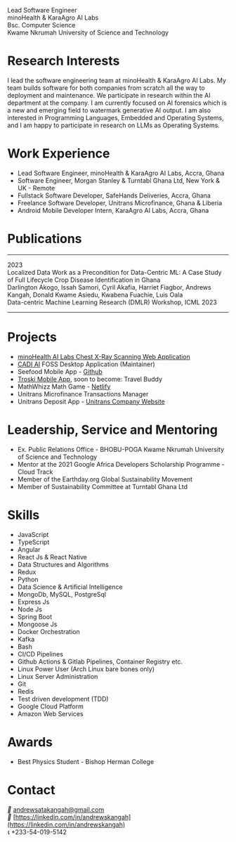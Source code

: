 Lead Software Engineer  
minoHealth & KaraAgro AI Labs  
Bsc. Computer Science  
Kwame Nkrumah University of Science and Technology  

# Research Interests
I lead the software engineering team at minoHealth & KaraAgro AI Labs. My team builds software for both companies from scratch all the way to deployment and maintenance. We participate in research within the AI department at the company. I am currently focused on AI forensics which is a new and emerging field to watermark generative AI output. I am also interested in Programming Languages, Embedded and Operating Systems, and I am happy to participate in research on LLMs as Operating Systems.

# Work Experience
- Lead Software Engineer, minoHealth & KaraAgro AI Labs, Accra, Ghana
- Software Engineer, Morgan Stanley & Turntabl Ghana Ltd, New York & UK - Remote
- Fullstack Software Developer, SafeHands Deliveries, Accra, Ghana
- Freelance Software Developer, Unitrans Microfinance, Ghana & Liberia
- Android Mobile Developer Intern, KaraAgro AI Labs, Accra, Ghana

# Publications
***
2023  
Localized Data Work as a Precondition for Data-Centric ML: A Case Study of Full Lifecycle Crop Disease Identification in Ghana  
Darlington Akogo, Issah Samori, Cyril Akafia, Harriet Fiagbor, Andrews Kangah, Donald Kwame Asiedu, Kwabena Fuachie, Luis Oala  
Data-centric Machine Learning Research (DMLR) Workshop, ICML 2023
***

# Projects
- [minoHealth AI Labs Chest X-Ray Scanning Web Application](https://platform.minohealth.ai)
- [CADI AI](https://github.com/karaagro/cadi-ai) FOSS Desktop Application (Maintainer)
- Seefood Mobile App - [Github](https://github.com/atakangah/seefood)
- [Troski Mobile App](https://play.google.com/store/apps/details?id=com.ja.troski), soon to become: Travel Buddy
- MathWhizz Math Game - [Netlify](https://mathwhizz.netlify.app/)
- Unitrans Microfinance Transactions Manager
- Unitrans Deposit App - [Unitrans Company Website](https://unitranssusu.com/)

# Leadership, Service and Mentoring
- Ex. Public Relations Office - BHOBU-POGA Kwame Nkrumah University of Science and Technology
- Mentor at the 2021 Google Africa Developers Scholarship Programme - Cloud Track
- Member of the Earthday.org Global Sustainability Movement
- Member of Sustainability Committee at Turntabl Ghana Ltd

# Skills
- JavaScript
- TypeScript
- Angular
- React Js & React Native
- Data Structures and Algorithms
- Redux
- Python
- Data Science & Artificial Intelligence
- MongoDb, MySQL, PostgreSql
- Express Js
- Node Js
- Spring Boot
- Mongoose Js
- Docker Orchestration
- Kafka
- Bash
- CI/CD Pipelines
- Github Actions & Gitlab Pipelines, Container Registry etc.
- Linux Power User (Arch Linux bare bones only)
- Linux Server Administration
- Git
- Redis
- Test driven development (TDD)
- Google Cloud Platform
- Amazon Web Services

# Awards
- Best Physics Student - Bishop Herman College

# Contact
*📨*  andrewsatakangah@gmail.com  
*🔗*  [https://linkedin.com/in/andrewskangah](https://linkedin.com/in/andrewskangah)  
*📞*  +233-54-019-5142  

